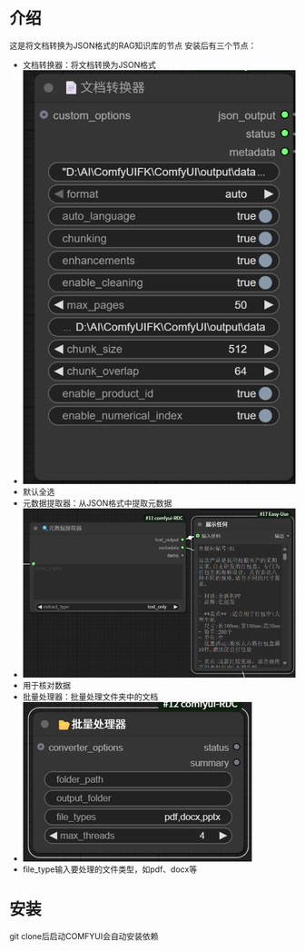 # 介绍
这是将文档转换为JSON格式的RAG知识库的节点
安装后有三个节点：
- 文档转换器：将文档转换为JSON格式
- ![alt text](data\image.png)
- 默认全选
- 元数据提取器：从JSON格式中提取元数据
- ![alt text](data\image-1.png)
- 用于核对数据
- 批量处理器：批量处理文件夹中的文档
- ![alt text](data\image-2.png)
- file_type输入要处理的文件类型，如pdf、docx等
# 安装
git clone后启动COMFYUI会自动安装依赖
